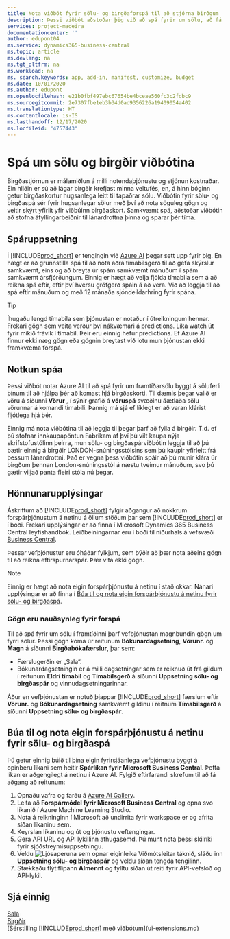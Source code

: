 ```yaml
---
title: Nota viðbót fyrir sölu- og birgðaforspá til að stjórna birðgum | Microsoft Docs
description: Þessi viðbót aðstoðar þig við að spá fyrir um sölu, að fá skýrara yfirlit yfir líkur á birgðaskorti og jafnvel að fá aðstoð við að stofna áfyllingarbeiðnir til lánardrottna.
services: project-madeira
documentationcenter: ''
author: edupont04
ms.service: dynamics365-business-central
ms.topic: article
ms.devlang: na
ms.tgt_pltfrm: na
ms.workload: na
ms. search.keywords: app, add-in, manifest, customize, budget
ms.date: 10/01/2020
ms.author: edupont
ms.openlocfilehash: e21b0fbf497ebc67654be4bceae560fc3c2fdbc9
ms.sourcegitcommit: 2e7307fbe1eb3b34d0ad9356226a19409054a402
ms.translationtype: HT
ms.contentlocale: is-IS
ms.lasthandoff: 12/17/2020
ms.locfileid: "4757443"
---
```

# <a name="the-sales-and-inventory-forecast-extension"></a>Spá um sölu og birgðir viðbótina
Birgðastjórnun er málamiðlun á milli notendaþjónustu og stjónun kostnaðar. Ein hliðin er sú að lágar birgðir krefjast minna veltufés, en, á hinn bóginn getur birgðaskortur hugsanlega leitt til tapaðrar sölu. Viðbótin fyrir sölu- og birgðaspá sér fyrir hugsanlegar sölur með því að nota söguleg gögn og veitir skýrt yfirlit yfir viðbúinn birgðaskort. Samkvæmt spá, aðstoðar viðbótin að stofna áfyllingarbeiðnir til lánardrottna þinna og sparar þér tíma.  

## <a name="setting-up-forecasting"></a>Spáruppsetning
Í [!INCLUDE[prod_short](includes/prod_short.md)] er tengingin við [Azure AI](https://azure.microsoft.com/overview/ai-platform/) þegar sett upp fyrir þig. En hægt er að grunnstilla spá til að nota aðra tímabilsgerð til að gefa skýrslur samkvæmt, eins og að breyta úr spám samkvæmt mánuðum í spám samkvæmt ársfjórðungum. Einnig er hægt að velja fjölda tímabila sem á að reikna spá eftir, eftir því hversu grófgerð spáin á að vera. Við að leggja til að spá eftir mánuðum og með 12 mánaða sjóndeildarhring fyrir spána. 

> [!TIP]  
>   Íhugaðu lengd tímabila sem þjónustan er notaður í útreikningum hennar. Frekari gögn sem veita verður því nákvæmari á predictions. Líka watch út fyrir mikið frávik í tímabil. Þeir eru einnig hefur predictions. Ef Azure AI finnur ekki næg gögn eða gögnin breytast við lotu mun þjónustan ekki framkvæma forspá.

## <a name="using-the-forecasts"></a>Notkun spáa
Þessi viðbót notar Azure AI til að spá fyrir um framtíðarsölu byggt á söluferli þínum til að hjálpa þér að komast hjá birgðaskorti. Til dæmis þegar valið er vöru á síðunni **Vörur** , í sýnir grafið á **vöruspá** svæðinu áætlaða sölu vörunnar á komandi tímabili. Þannig má sjá ef líklegt er að varan klárist fljótlega hjá þér.  

Einnig má nota viðbótina til að leggja til þegar þarf að fylla á birgðir. T.d. ef þú stofnar innkaupapöntun Fabrikam af því þú vilt kaupa nýja skrifstofustólinn þeirra, mun sölu- og birgðaspárviðbótin leggja til að þú bætir einnig á birgðir LONDON-snúningsstólsins sem þú kaupir yfirleitt frá þessum lánardrottni. Það er vegna þess viðbótin spáir að þú munir klára úr birgðum þennan London-snúningsstól á næstu tveimur mánuðum, svo þú gætir viljað panta fleiri stóla nú þegar.  

## <a name="design-details"></a>Hönnunarupplýsingar
Áskriftum að [!INCLUDE[prod_short](includes/prod_short.md)] fylgir aðgangur að nokkrum forspárþjónustum á netinu á öllum stöðum þar sem [!INCLUDE[prod_short](includes/prod_short.md)] er í boði. Frekari upplýsingar er að finna í Microsoft Dynamics 365 Business Central leyfishandbók. Leiðbeiningarnar eru í boði til niðurhals á vefsvæði [Business Central](https://dynamics.microsoft.com/en-us/business-central/overview/). 

Þessar vefþjónustur eru óháðar fylkjum, sem þýðir að þær nota aðeins gögn til að reikna eftirspurnarspár. Þær vita ekki gögn.

> [!NOTE]  
>   Einnig er hægt að nota eigin forspárþjónustu á netinu í stað okkar. Nánari upplýsingar er að finna í [Búa til og nota eigin forspárþjónustu á netinu fyrir sölu- og birgðaspá](#AnchorText). 

### <a name="data-required-for-forecast"></a>Gögn eru nauðsynleg fyrir forspá
Til að spá fyrir um sölu í framtíðinni þarf vefþjónustan magnbundin gögn um fyrri sölur. Þessi gögn koma úr reitunum **Bókunardagsetning**, **Vörunr.** og **Magn** á síðunni **Birgðabókafærslur**, þar sem:
-    Færslugerðin er „Sala“.
- Bókunardagsetningin er á milli dagsetningar sem er reiknuð út frá gildum í reitunum **Eldri tímabil** og **Tímabilsgerð** á síðunni **Uppsetning sölu- og birgðaspár** og vinnudagsetningarinnar.

Áður en vefþjónustan er notuð þjappar [!INCLUDE[prod_short](includes/prod_short.md)] færslum eftir **Vörunr.** og **Bókunardagsetning** samkvæmt gildinu í reitnum **Tímabilsgerð** á síðunni **Uppsetning sölu- og birgðaspár**.

## <a name="create-and-use-your-own-predictive-web-service-for-sales-and-inventory-forecasts"></a><a name="AnchorText"> </a>Búa til og nota eigin forspárþjónustu á netinu fyrir sölu- og birgðaspá
Þú getur einnig búið til þína eigin fyrirsjáanlega vefþjónustu byggt á opinberu líkani sem heitir **Spárlíkan fyrir Microsoft Business Central**. Þetta líkan er aðgengilegt á netinu í Azure AI. Fylgið eftirfarandi skrefum til að fá aðgang að reitunum:  

1. Opnaðu vafra og farðu á [Azure AI Gallery](https://go.microsoft.com/fwlink/?linkid=828352).  
2. Leita að **Forspármódel fyrir Microsoft Business Central** og opna svo líkanið í Azure Machine Learning Studio.  
3. Nota á reikninginn í Microsoft að undirrita fyrir workspace er og afrita síðan líkaninu sem.  
4. Keyrslan líkaninu og út og þjónustu veftengingar.  
5. Gera API URL og API lykillinn athugasemd. Þú munt nota þessi skilríki fyrir sjóðstreymisuppsetningu.  
6. Veldu ![Ljósaperuna sem opnar eiginleika Viðmótsleitar](media/ui-search/search_small.png "Segðu mér hvað þú vilt gera") táknið, sláðu inn **Uppsetning sölu- og birgðaspár** og veldu síðan tengda tengilinn.  
7. Stækkaðu flýtiflipann **Almennt** og fylltu síðan út reiti fyrir API-vefslóð og API-lykil.  


## <a name="see-also"></a>Sjá einnig
[Sala](sales-manage-sales.md)  
[Birgðir](inventory-manage-inventory.md)  
[Sérstilling [!INCLUDE[prod_short](includes/prod_short.md)] með viðbótum](ui-extensions.md)  
